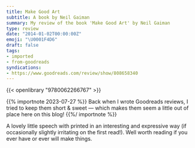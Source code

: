 ```yaml
---
title: Make Good Art
subtitle: A book by Neil Gaiman
summary: My review of the book 'Make Good Art' by Neil Gaiman
type: review
date: "2014-01-02T00:00:00Z"
emoji: "\U0001F4D6"
draft: false
tags:
- imported
- from-goodreads
syndications:
- https://www.goodreads.com/review/show/808658340
---
```


{{< openlibrary "9780062266767" >}}

{{% importnote 2023-07-27 %}}
Back when I wrote Goodreads reviews, I tried to keep them short & sweet — which makes them seem a little out of place here on this blog!
{{%/ importnote %}}

A lovely little speech with printed in an interesting and expressive way (if occasionally slightly irritating on the first read!). Well worth reading if you ever have or ever will make things.
